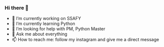 ### Hi there 👋

- 🔭 I’m currently working on SSAFY
- 🌱 I’m currently learning Python
- 🤔 I’m looking for help with PM, Python Master
- 💬 Ask me about everything
- 📫 How to reach me: follow my instagram and give me a direct message
<!--
**sjh960815/sjh960815** is a ✨ _special_ ✨ repository because its `README.md` (this file) appears on your GitHub profile.
